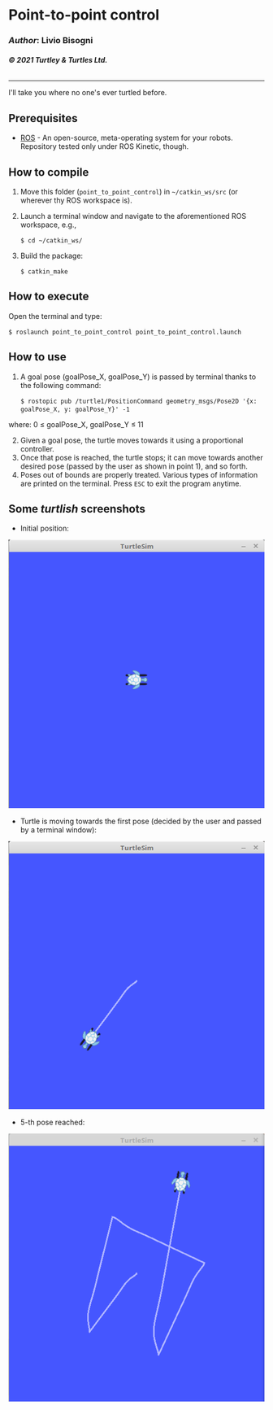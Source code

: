 # __Point-to-point control__

### _Author_: Livio Bisogni
###### __&copy; 2021 Turtley & Turtles Ltd.__
___
I'll take you where no one's ever turtled before.

## Prerequisites

* [ROS](http://wiki.ros.org/ROS/Installation) - An open-source, meta-operating system for your robots. Repository tested only under ROS Kinetic, though.

## How to compile
1. Move this folder (`point_to_point_control`) in `~/catkin_ws/src` (or wherever thy ROS workspace is).
2. Launch a terminal window and navigate to the aforementioned ROS workspace, e.g.,

	```
	$ cd ~/catkin_ws/
	```
3. Build the package:

	```
	$ catkin_make
	```

## How to execute
Open the terminal and type:

```
$ roslaunch point_to_point_control point_to_point_control.launch
```

## How to use

1. A goal pose (goalPose\_X, goalPose\_Y) is passed by terminal thanks to the following command:

	```
	$ rostopic pub /turtle1/PositionCommand geometry_msgs/Pose2D '{x: goalPose_X, y: goalPose_Y}' -1
	```
where:	0 &leq; goalPose\_X, goalPose\_Y  &leq; 11

2. Given a goal pose, the turtle moves towards it using a proportional controller.
3. Once that pose is reached, the turtle stops; it can move towards another desired pose (passed by the user as shown in point 1), and so forth.
4. Poses out of bounds are properly treated. Various types of information are printed on the terminal. Press `ESC` to exit the program anytime.

## Some _turtlish_ screenshots

* Initial position:

![](img/p1.png)

* Turtle is moving towards the first pose (decided by the user and passed by a terminal window):

![](img/p2.png)

* 5-th pose reached:

![](img/p3.png)
